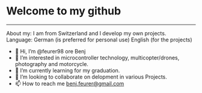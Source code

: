 # Welcome to my github
___
About my:
I am from Switzerland and I develop my own projects.  
Language: German (is preferred for personal use) English (for the projects) 


- 👋 Hi, I’m @feurer98 ore Benj
- 👀 I’m interested in microcontroller technology, multicopter/drones, photography and motorcycle. 
- 🌱 I’m currently learning for my graduation. 
- 💞️ I’m looking to collaborate on delopment in various Projects.
- 📫 How to reach me benj.feurer@gmail.com

<!---
feurer98/feurer98 is a ✨ special ✨ repository because its `README.md` (this file) appears on your GitHub profile.
You can click the Preview link to take a look at your changes.
--->
